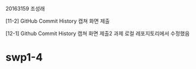 20163159 조성래

[11-2] GitHub Commit History 캡쳐 화면 제출

[12-1] Github Commit History 캡쳐 화면 제출2 과제 로컬 레포지토리에서 수정했음


# swp1-4

